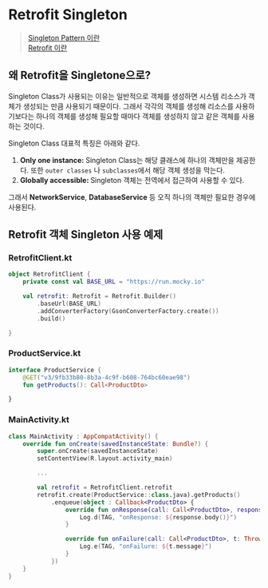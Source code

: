 # Retrofit Singleton
> [Singleton Pattern 이란](https://github.com/JuhyeokLee97/Android-Study-By-Kotlin/edit/main/study/Pattern/Creational%20Pattern/Singleton%20Pattern.md)</br>
> [Retrofit 이란](https://github.com/JuhyeokLee97/Android-Study-By-Kotlin/blob/main/study/Network/Retrofit.md)
## 왜 Retrofit을 Singletone으로?
<p>
  Singleton Class가 사용되는 이유는 일반적으로  객체를 생성하면 시스템 리소스가 객체가 생성되는 만큼 사용되기 때문이다. 그래서 각각의 객체를 생성해 리소스를 사용하기보다는 하나의 객체를 생성해 필요할 때마다 객체를 생성하지 않고 같은 객체를 사용하는 것이다.
  
  Singleton Class 대표적 특징은 아래와 같다.
  1. <strong>Only one instance: </strong> Singleton Class는 해당 클래스에 하나의 객체만을 제공한다. 또한 `outer classes` 나 `subclasses`에서 해당 객체 생성을 막는다.
  2. <strong>Globally accessible: </strong> Singleton 객체는 전역에서 접근하여 사용할 수 있다.
  
  그래서 <strong>NetworkService</strong>, <strong>DatabaseService</strong> 등 오직 하나의 객체만 필요한 경우에 사용된다.

</p>

## Retrofit 객체 Singleton 사용 예제
### RetrofitClient.kt
``` kotlin
object RetrofitClient {
    private const val BASE_URL = "https://run.mocky.io"

    val retrofit: Retrofit = Retrofit.Builder()
        .baseUrl(BASE_URL)
        .addConverterFactory(GsonConverterFactory.create())
        .build()

}
```

### ProductService.kt
``` kotlin
interface ProductService {
    @GET("v3/9fb33b80-8b3a-4c9f-b608-764bc60eae98")
    fun getProducts(): Call<ProductDto>

}
```

### MainActivity.kt
``` kotlin
class MainActivity : AppCompatActivity() {
    override fun onCreate(savedInstanceState: Bundle?) {
        super.onCreate(savedInstanceState)
        setContentView(R.layout.activity_main)

        ...

        val retrofit = RetrofitClient.retrofit
        retrofit.create(ProductService::class.java).getProducts()
            .enqueue(object : Callback<ProductDto> {
                override fun onResponse(call: Call<ProductDto>, response: Response<ProductDto>) {
                    Log.d(TAG, "onResponse: ${response.body()}")
                }

                override fun onFailure(call: Call<ProductDto>, t: Throwable) {
                    Log.e(TAG, "onFailure: ${t.message}")
                }
            })
    }
}
```
